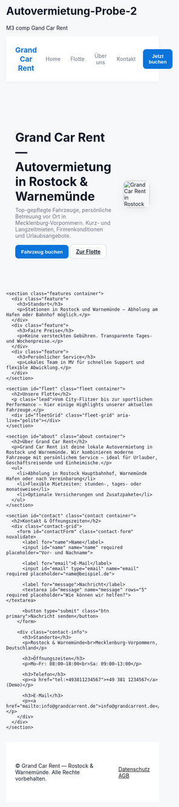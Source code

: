 # Autovermietung-Probe-2
M3 comp Gand Car Rent 
<!doctype html>
<html lang="de">
<head>
  <meta charset="utf-8" />
  <meta name="viewport" content="width=device-width,initial-scale=1" />
  <title>Grand Car Rent — Rostock & Warnemünde | Autovermietung</title>
  <meta name="description" content="Grand Car Rent — Autovermietung in Rostock und Warnemünde. Große Auswahl an Fahrzeugen, fairen Preisen und persönlichem Service." />
  <link href="https://fonts.googleapis.com/css2?family=Inter:wght@300;400;600;700&display=swap" rel="stylesheet">
  <style>
    :root {
      --max-width: 1100px;
      --accent: #0b74da;
      --muted: #6b7280;
      --bg: #f7f8fa;
      --card: #ffffff;
      --radius: 10px;
      --gap: 1.25rem;
      font-family: 'Inter', system-ui, -apple-system, "Segoe UI", Roboto, "Helvetica Neue", Arial;
      color-scheme: light;
    }
    * { box-sizing: border-box; }
    html,body { height: 100%; margin:0; background:var(--bg); color:#111827; }
    .container { max-width:var(--max-width); margin:0 auto; padding:1.5rem; }
    .site-header { background:white; box-shadow:0 2px 6px rgba(10,10,10,0.04); position:sticky; top:0; z-index:50; }
    .header-inner { display:flex; align-items:center; justify-content:space-between; gap:1rem; }
    .brand { font-weight:700; color:var(--accent); text-decoration:none; font-size:1.2rem; }
    .main-nav { display:flex; gap:0.75rem; align-items:center; }
    .main-nav a { text-decoration:none; color:var(--muted); padding:0.35rem 0.45rem; }
    .btn { border:1px solid transparent; padding:0.6rem 0.9rem; border-radius:8px; cursor:pointer; background:transparent; font-weight:600; }
    .btn.primary { background:var(--accent); color:white; border-color:var(--accent); }
    .btn.outline { border-color:#d1d5db; color:#111827; background:white; }
    .menu-toggle { display:none; background:transparent; border:0; font-size:1.25rem; }
    .hero { padding:3rem 0; }
    .hero-inner { display:flex; gap:2rem; align-items:center; }
    .hero-copy { flex:1; }
    .hero-copy h1 { font-size:2rem; margin:0 0 0.5rem 0; }
    .hero-copy p { color:var(--muted); margin:0 0 1rem 0; }
    .hero-image img { width:100%; max-width:540px; border-radius:12px; box-shadow:0 6px 30px rgba(16,24,40,0.06); }
    .features { display:flex; gap:1rem; margin-top:1rem; }
    .feature { background:var(--card); padding:1rem; border-radius:10px; flex:1; box-shadow:0 2px 8px rgba(16,24,40,0.04); }
    .fleet { padding:2rem 0; }
    .fleet-grid { display:grid; grid-template-columns:repeat(3,1fr); gap:1rem; margin-top:1rem; }
    .fleet-card { background:var(--card); border-radius:10px; overflow:hidden; box-shadow:0 6px 20px rgba(16,24,40,0.04); display:flex; flex-direction:column; }
    .fleet-card img { width:100%; height:220px; object-fit:cover; }
    .fleet-body { padding:0.9rem; display:flex; gap:0.5rem; flex-direction:column; }
    .fleet-meta { display:flex; justify-content:space-between; align-items:center; margin-top:0.5rem; }
    .price { font-weight:700; color:var(--accent); }
    .about, .contact { padding:2rem 0; }
    .contact-grid { display:grid; grid-template-columns:1fr 320px; gap:1.25rem; align-items:start; }
    .contact-form input, .contact-form textarea, .booking-form input, .booking-form select {
      width:100%; padding:0.6rem; border:1px solid #e6e7eb; border-radius:8px; margin-bottom:0.6rem;
    }
    .small { color:var(--muted); font-size:0.9rem; margin-top:0.6rem; }
    .site-footer { padding:1rem 0; background:white; margin-top:2rem; }
    .footer-inner { display:flex; gap:1rem; justify-content:space-between; align-items:center; }
    .modal { position:fixed; inset:0; display:grid; place-items:center; z-index:100; }
    .modal-panel { background:white; width:100%; max-width:720px; border-radius:12px; padding:1.25rem; box-shadow:0 12px 40px rgba(2,6,23,0.3); transform:translateY(0); }
    .modal-close { float:right; background:transparent; border:0; font-size:1.1rem; cursor:pointer; }
    .overlay { position:fixed; inset:0; background:rgba(2,6,23,0.45); z-index:90; }
    .booking-actions { display:flex; gap:0.6rem; margin-top:0.6rem; }
    @media (max-width: 900px) {
      .hero-inner { flex-direction:column-reverse; text-align:center; }
      .fleet-grid { grid-template-columns:repeat(2,1fr); }
      .contact-grid { grid-template-columns:1fr; }
    }
    @media (max-width: 600px) {
      .fleet-grid { grid-template-columns:1fr; }
      .main-nav a { display:none; }
      .menu-toggle { display:block; }
      .header-inner { gap:0.5rem; }
    }
  </style>
</head>
<body>
  <header class="site-header">
    <div class="container header-inner">
      <a class="brand" href="#">Grand Car Rent</a>
      <nav class="main-nav" aria-label="Hauptnavigation">
        <a href="#home">Home</a>
        <a href="#fleet">Flotte</a>
        <a href="#about">Über uns</a>
        <a href="#contact">Kontakt</a>
        <button id="bookNowBtn" class="btn primary">Jetzt buchen</button>
      </nav>
      <button class="menu-toggle" aria-label="Menü" aria-expanded="false">☰</button>
    </div>
  </header>

  <main>
    <section id="home" class="hero">
      <div class="container hero-inner">
        <div class="hero-copy">
          <h1>Grand Car Rent — Autovermietung in Rostock & Warnemünde</h1>
          <p>Top-gepflegte Fahrzeuge, persönliche Betreuung vor Ort in Mecklenburg‑Vorpommern. Kurz- und Langzeitmieten, Firmenkonditionen und Urlaubsangebote.</p>
          <div class="hero-cta">
            <button id="heroBook" class="btn primary">Fahrzeug buchen</button>
            <a href="#fleet" class="btn outline">Zur Flotte</a>
          </div>
        </div>
        <div class="hero-image" aria-hidden="true">
          <img src="https://via.placeholder.com/800x480?text=Grand+Car+Rent+Rostock" alt="Grand Car Rent in Rostock">
        </div>
      </div>
    </section>

    <section class="features container">
      <div class="feature">
        <h3>Standort</h3>
        <p>Stationen in Rostock und Warnemünde – Abholung am Hafen oder Bahnhof möglich.</p>
      </div>
      <div class="feature">
        <h3>Faire Preise</h3>
        <p>Keine versteckten Gebühren. Transparente Tages‑ und Wochenpreise.</p>
      </div>
      <div class="feature">
        <h3>Persönlicher Service</h3>
        <p>Lokales Team in MV für schnellen Support und flexible Abwicklung.</p>
      </div>
    </section>

    <section id="fleet" class="fleet container">
      <h2>Unsere Flotte</h2>
      <p class="lead">Vom City-Flitzer bis zur sportlichen Performance — hier einige Highlights unserer aktuellen Fahrzeuge.</p>
      <div id="fleetGrid" class="fleet-grid" aria-live="polite"></div>
    </section>

    <section id="about" class="about container">
      <h2>Über Grand Car Rent</h2>
      <p>Grand Car Rent ist deine lokale Autovermietung in Rostock und Warnemünde. Wir kombinieren moderne Fahrzeuge mit persönlichem Service — ideal für Urlauber, Geschäftsreisende und Einheimische.</p>
      <ul>
        <li>Abholung in Rostock Hauptbahnhof, Warnemünde Hafen oder nach Vereinbarung</li>
        <li>Flexible Mietzeiten: stunden-, tages- oder monatsweise</li>
        <li>Optionale Versicherungen und Zusatzpakete</li>
      </ul>
    </section>

    <section id="contact" class="contact container">
      <h2>Kontakt & Öffnungszeiten</h2>
      <div class="contact-grid">
        <form id="contactForm" class="contact-form" novalidate>
          <label for="name">Name</label>
          <input id="name" name="name" required placeholder="Vor- und Nachname">

          <label for="email">E-Mail</label>
          <input id="email" type="email" name="email" required placeholder="name@beispiel.de">

          <label for="message">Nachricht</label>
          <textarea id="message" name="message" rows="5" required placeholder="Wie können wir helfen?"></textarea>

          <button type="submit" class="btn primary">Nachricht senden</button>
        </form>

        <div class="contact-info">
          <h3>Standorte</h3>
          <p>Rostock & Warnemünde<br>Mecklenburg‑Vorpommern, Deutschland</p>

          <h3>Öffnungszeiten</h3>
          <p>Mo–Fr: 08:00–18:00<br>Sa: 09:00–13:00</p>

          <h3>Telefon</h3>
          <p><a href="tel:+493811234567">+49 381 1234567</a> (Demo)</p>

          <h3>E‑Mail</h3>
          <p><a href="mailto:info@grandcarrent.de">info@grandcarrent.de</a></p>
        </div>
      </div>
    </section>
  </main>

  <footer class="site-footer">
    <div class="container footer-inner">
      <p>© <span id="year"></span> Grand Car Rent — Rostock & Warnemünde. Alle Rechte vorbehalten.</p>
      <nav class="footer-nav" aria-label="Footer Navigation">
        <a href="#privacy">Datenschutz</a>
        <a href="#terms">AGB</a>
      </nav>
    </div>
  </footer>

  <!-- Booking Modal -->
  <div id="bookingModal" class="modal" role="dialog" aria-hidden="true" style="display:none;">
    <div class="modal-panel" role="document">
      <button class="modal-close" aria-label="Schließen">✕</button>
      <h2 id="bookingTitle">Fahrzeug buchen</h2>
      <form id="bookingForm" class="booking-form" novalidate>
        <label for="carSelect">Fahrzeug</label>
        <select id="carSelect" name="car" required></select>

        <label for="pickupDate">Abholung</label>
        <input id="pickupDate" name="pickupDate" type="date" required>

        <label for="returnDate">Rückgabe</label>
        <input id="returnDate" name="returnDate" type="date" required>

        <label for="driverAge">Alter des Fahrers</label>
        <input id="driverAge" name="driverAge" type="number" min="18" max="120" required placeholder="z. B. 30">

        <label for="extras">Extras</label>
        <div class="checkboxes">
          <label><input type="checkbox" name="extras" value="gps"> GPS</label>
          <label><input type="checkbox" name="extras" value="child"> Kindersitz</label>
          <label><input type="checkbox" name="extras" value="roof"> Dachträger</label>
        </div>

        <div class="booking-actions">
          <button type="submit" class="btn primary">Anfrage senden</button>
          <button type="button" class="btn outline modal-cancel">Abbrechen</button>
        </div>
        <p class="small">Hinweis: Diese Demo sendet keine echten Buchungen. Ersetze die Formularaktion durch deine Server-API.</p>
      </form>
    </div>
  </div>
  <div id="overlay" class="overlay" hidden style="display:none;"></div>

  <script>
    document.addEventListener('DOMContentLoaded', () => {
      document.getElementById('year').textContent = new Date().getFullYear();

      // Flottendaten (angepasst mit BMW M3 Competition)
      const cars = [
        {
          id: 'bmw-m3c',
          name: 'BMW M3 Competition',
          type: 'Performance / Sport',
          seats: 5,
          pricePerDay: 349,
          img: 'https://via.placeholder.com/1200x700?text=BMW+M3+Competition',
          specs: `3,0‑Liter‑Sechszylinder‑Reihenmotor mit TwinPower Turbo‑Technologie, Leistung: 375 kW (510 PS), maximales Drehmoment: 650 Nm. Beschleunigung 0–100 km/h: 3,9 s (Hinterradantriebsversion). Elektronisch abgeregelte Höchstgeschwindigkeit: 250 km/h. 8‑Gang Steptronic Automatik mit Drivelogic.`
        },
        { id:'c1', name:'VW Golf', type:'Economy', seats:5, pricePerDay:49, img:'https://via.placeholder.com/800x480?text=VW+Golf' },
        { id:'c2', name:'Toyota RAV4', type:'SUV', seats:5, pricePerDay:69, img:'https://via.placeholder.com/800x480?text=Toyota+RAV4' }
      ];

      const fleetGrid = document.getElementById('fleetGrid');
      const carSelect = document.getElementById('carSelect');

      function formatCurrency(n){
        return new Intl.NumberFormat('de-DE',{style:'currency',currency:'EUR',maximumFractionDigits:0}).format(n);
      }

      function renderFleet(){
        fleetGrid.innerHTML = '';
        cars.forEach(car => {
          const card = document.createElement('article');
          card.className = 'fleet-card';
          card.innerHTML = `\n            <img src="${car.img}" alt="${car.name}">\n            <div class="fleet-body">\n              <div>\n                <strong>${car.name}</strong>\n                <div class="muted">${car.type} • ${car.seats} Sitze</div>\n              </div>\n              <div class="fleet-meta">\n                <div class="price">${formatCurrency(car.pricePerDay)}/Tag</div>\n                <div>\n                  <button class="btn outline btn-details" data-id="${car.id}">Details</button>\n                  <button class="btn primary btn-book" data-id="${car.id}">Buchen</button>\n                </div>\n              </div>\n            </div>\n          `;
          fleetGrid.appendChild(card);
        });
      }

      function populateSelect(){
        carSelect.innerHTML = '<option value="">-- Fahrzeug wählen --</option>';
        cars.forEach(car => {
          const opt = document.createElement('option');
          opt.value = car.id;
          opt.textContent = `${car.name} — ${formatCurrency(car.pricePerDay)}/Tag`;
          carSelect.appendChild(opt);
        });
      }

      renderFleet();
      populateSelect();

      // Modal-Steuerung
      const modal = document.getElementById('bookingModal');
      const overlay = document.getElementById('overlay');
      const openBtns = document.querySelectorAll('#bookNowBtn, #heroBook, .btn-book');
      const closeBtns = document.querySelectorAll('.modal-close, .modal-cancel');

      function openModal(prefillCarId){
        modal.setAttribute('aria-hidden','false');
        overlay.hidden = false; overlay.style.display = 'block'; modal.style.display = 'grid';
        if(prefillCarId) carSelect.value = prefillCarId;
      }
      function closeModal(){
        modal.setAttribute('aria-hidden','true');
        overlay.hidden = true; overlay.style.display = 'none'; modal.style.display = 'none';
      }

      openBtns.forEach(btn => btn.addEventListener('click', (e)=>{
        const id = e.currentTarget.dataset && e.currentTarget.dataset.id;
        openModal(id || null);
      }));
      closeBtns.forEach(b => b.addEventListener('click', closeModal));
      overlay.addEventListener('click', closeModal);

      // Details-Button: zeigt Modal mit Specs
      document.addEventListener('click', (e) => {
        if(e.target.matches('.btn-details')){
          const id = e.target.dataset.id;
          const car = cars.find(c => c.id === id);
          if(car){
            // einfache Detailanzeige
            const detailText = `${car.name}\nTyp: ${car.type}\nSitze: ${car.seats}\nPreis: ${formatCurrency(car.pricePerDay)}/Tag\n\n${car.specs || ''}`;
            alert(detailText);
          }
        }
        if(e.target.matches('.btn-book')){
          openModal(e.target.dataset.id);
        }
      });

      // Kontaktformular (Demo)
      const contactForm = document.getElementById('contactForm');
      contactForm.addEventListener('submit', (e) =>{
        e.preventDefault();
        if(!contactForm.checkValidity()){
          alert('Bitte fülle alle Pflichtfelder korrekt aus.');
          return;
        }
        alert('Danke! Ihre Nachricht wurde (Demo) empfangen.');
        contactForm.reset();
      });

      // Buchungsformular
      const bookingForm = document.getElementById('bookingForm');
      bookingForm.addEventListener('submit', (e)=>{
        e.preventDefault();
        if(!bookingForm.checkValidity()){
          alert('Bitte fülle alle Pflichtfelder korrekt aus.');
          return;
        }
        const data = new FormData(bookingForm);
        const payload = {
          carId: data.get('car'),
          pickupDate: data.get('pickupDate'),
          returnDate: data.get('returnDate'),
          driverAge: data.get('driverAge'),
          extras: data.getAll('extras')
        };
        if(new Date(payload.returnDate) < new Date(payload.pickupDate)){
          alert('Rückgabedatum darf nicht vor Abholdatum liegen.');
          return;
        }
        if(parseInt(payload.driverAge,10) < 18){
          alert('Fahrer muss mindestens 18 Jahre alt sein.');
          return;
        }
        const car = cars.find(c => c.id === payload.carId);
        const days = Math.ceil((new Date(payload.returnDate) - new Date(payload.pickupDate)) / (1000*60*60*24)) || 1;
        const base = (car ? car.pricePerDay : 0) * days;
        alert(`Buchungsanfrage:\nFahrzeug: ${car ? car.name : '—'}\nZeitraum: ${payload.pickupDate} → ${payload.returnDate} (${days} Tage)\nBasispreis: ${formatCurrency(base)}\nExtras: ${payload.extras.join(', ') || 'keine'}\n\n(Demo) Wir senden diese Anfrage an das Backend.`);
        bookingForm.reset();
        closeModal();
      });

      // Mobile menu toggle
      const menuToggle = document.querySelector('.menu-toggle');
      const mainNav = document.querySelector('.main-nav');
      menuToggle?.addEventListener('click', ()=>{
        const expanded = menuToggle.getAttribute('aria-expanded') === 'true';
        menuToggle.setAttribute('aria-expanded', (!expanded).toString());
        if(!expanded) mainNav.style.display = 'flex'; else mainNav.style.display = '';
      });

    });
  </script>
</body>
</html>
